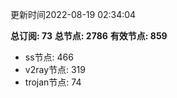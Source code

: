 更新时间2022-08-19 02:34:04

**总订阅: 73**
**总节点: 2786**
**有效节点: 859**
- ss节点: 466
- v2ray节点: 319
- trojan节点: 74
